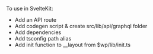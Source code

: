 To use in SvelteKit:

- Add an API route
- Add codegen script & create src/lib/api/graphql folder
- Add dependencies
- Add tsconfig path alias
- Add init function to \_\_layout from $wp/lib/init.ts
